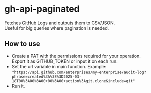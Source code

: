 # gh-api-paginated
Fetches GitHub Logs and outputs them to CSV/JSON.  
Useful for big queries where pagination is needed.

## How to use
- Create a PAT with the permissions required for your operation.  
Export it as GITHUB_TOKEN or input it on each run.  
- Set the url variable in main function.
Example: ```"https://api.github.com/enterprises/my-enterprise/audit-log?phrase=created%3A%3E%3D2025-03-18T00%3A00%3A00+00%3A00+action%3Agit.clone&include=git"```
- Run it.


